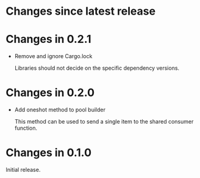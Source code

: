 # Changes since latest release

# Changes in 0.2.1

-   Remove and ignore Cargo.lock

    Libraries should not decide on the specific dependency versions.

# Changes in 0.2.0

-   Add oneshot method to pool builder

    This method can be used to send a single item to the shared consumer
    function.

# Changes in 0.1.0

Initial release.
